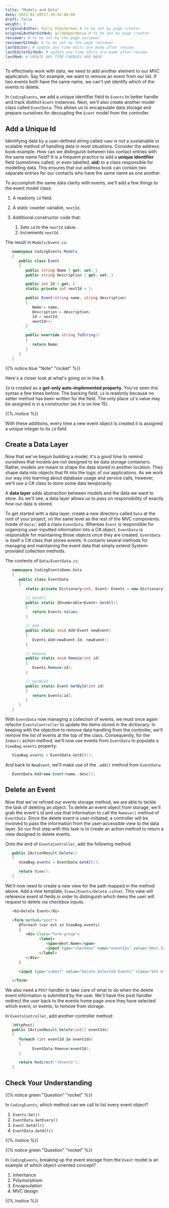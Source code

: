 ```yaml
---
title: "Models and Data"
date: 2023-02-20T17:39:54-06:00
draft: false
weight: 3
originalAuthor: Sally Steuterman # to be set by page creator
originalAuthorGitHub: gildedgardenia # to be set by page creator
reviewer: # to be set by the page reviewer
reviewerGitHub: # to be set by the page reviewer
lastEditor: # update any time edits are made after review
lastEditorGitHub: # update any time edits are made after review
lastMod: # UPDATE ANY TIME CHANGES ARE MADE
---
```


To effectively work with data, we need to add another element to our MVC application. Say for example,
we want to remove an event from our list. If two events both have the same name, we can't yet identify which
of the events to delete. 

In `CodingEvents`, we add a unique identifier field to `Events` to better handle and track distinct 
`Event` instances. Next, we'll also create another model class called `EventData`. This allows us 
to encapsulate data storage and prepare ourselves for decoupling the `Event` model from the controller.

## Add a Unique Id

Identifying data by a user-defined string called `name` is not a sustainable or scalable method
of handling data in most situations. Consider the address book example. How can
we distinguish between two contact entries with the same name field? It is a frequent
practice to add a **unique identifier** field (sometimes called, or even labelled, **uid**) to a class 
responsible for modelling data. This ensures that our address book can contain two separate entries for 
our contacts who have the same name as one another. 

To accomplish the same data clarity with events, we'll add a few things to the event model class:

1. A readonly `id` field.
1. A static counter variable, `nextId`.
1. Additional constructor code that:
   
   1. Sets `id` to the `nextId` value.
   1. Increments `nextId`.

The result in `Models/Event.cs`:

```csharp {linenos = table}
   namespace CodingEvents.Models
   {
      public class Event
      {
         public string Name { get; set; }
         public string Description { get; set; }

         public int Id { get; }
         static private int nextId = 1;

         public Event(string name, string description)
         {
            Name = name;
            Description = description;
            Id = nextId;
            nextId++;
         }

         public override string ToString()
         {
            return Name;
         }
      }
   }
```

{{% notice blue "Note" "rocket" %}}

   Here's a closer look at what's going on in line 8.

   `Id` is created as a **get-only auto-implemented property**. You've seen this 
   syntax a few times before. The backing field, `id` is readonly because no setter 
   method has been written for the field. The only place `id`'s value 
   may be assigned is in a constructor (as it is on line 15).

{{% /notice %}}

With these additions, every time a new event object is created it is assigned a unique integer to its `id` field.

## Create a Data Layer

Now that we've begun building a model, it's a good time to remind ourselves that models are not designed to be 
data storage containers. Rather, models are meant to shape the data stored in another location. They shape data into 
objects that fit into the logic of our applications. As we work our way into learning about database usage and service 
calls, however, we'll use a C# class to store some data temporarily.

A **data layer** adds abstraction between models and the data we want to store. As we'll see, a data layer allows us to pass on responsibility of exactly *how* our data is stored.

To get started with a data layer, create a new directory called `Data` at the root of your project, on the same level as the rest of the MVC components. 
Inside of `Data/`, add a class `EventData`. Whereas `Event` is responsible for organizing
user-inputted information into a C# object, `EventData` is responsible for maintaining those objects once they 
are created. `EventData` is itself a C# class that stores events. It contains several methods for managing and 
maintaining the event data that simply extend System-provided collection methods.

The contents of `Data/EventData.cs`:

```csharp {linenos = table, linenostart = 6}
   namespace CodingEventsDemo.Data
   {
      public class EventData
      {
         static private Dictionary<int, Event> Events = new Dictionary<int, Event>();

         // GetAll
         public static IEnumerable<Event> GetAll()
         {
            return Events.Values;
         }

         // Add
         public static void Add(Event newEvent)
         {
            Events.Add(newEvent.Id, newEvent);
         }

         // Remove
         public static void Remove(int id)
         {
            Events.Remove(id);
         }

         // GetById
         public static Event GetById(int id)
         {
            return Events[id];
         }
      }
   }
```

With `EventData` now managing a collection of events, we must once again refactor `EventsController` to update the items stored in 
the dictionary. In keeping with the objective to remove data handling from the controller, we'll remove the list 
of events at the top of the class. Consequently, for the `Index()` action method, we'll now use events from 
`EventData` to populate a `ViewBag.events` property:

```csharp {linenos = table, linenostart = 17}
   ViewBag.events = EventData.GetAll();
```

And back to `NewEvent`, we'll make use of the `.add()` method from `EventData`:

```csharp {linenos = table, linenostart = 33}
   EventData.Add(new Event(name, desc));
```

## Delete an Event

Now that we've refined our events storage method, we are able to tackle the task of deleting an object. 
To delete an event object from storage, we'll grab the event's id and use that
information to call the `Remove()` method of `EventData`.
Since the delete event is user-initiated, a controller will be involved to pass
the information from the user-accessible view to the data layer. So our first step
with this task is to create an action method to return a view designed to delete events.

Onto the end of `EventsController`, add the following method:

```csharp {linenos = table, linenostart = 39}
   public IActionResult Delete()
   {
      ViewBag.events = EventData.GetAll();

      return View();
   }
```

We'll now need to create a new view for the path mapped in the method above. Add a new template, 
`Views/Events/Delete.cshtml`. This view will reference event id fields in order to distinguish which items the user 
will request to delete via checkbox inputs. 

```html {linenos = table}
   <h1>Delete Event</h1>

   <form method="post">
      @foreach (var evt in ViewBag.events)
      {
         <div class="form-group">
               <label>
                  <span>@evt.Name</span>
                  <input type="checkbox" name="eventIds" value="@evt.Id" class="form-control">
               </label>
         </div>
      }

      <input type="submit" value="Delete Selected Events" class="btn btn-danger">

   </form>
```

We also need a `POST` handler to take care of what to do when the delete event information
is submitted by the user. We'll have this post handler redirect the user back to the events home 
page once they have selected which event, or events, to remove from storage.

In `EventsController`, add another controller method:

```csharp {linenos = table, linenostart = 47}
   [HttpPost]
   public IActionResult Delete(int[] eventIds)
   {
      foreach (int eventId in eventIds)
      {
            EventData.Remove(eventId);
      }

      return Redirect("/Events");
   }
```

## Check Your Understanding

{{% notice green "Question" "rocket" %}}

   In `CodingEvents`, which method can we call to list every event object?

   1. `Events.Get()` 
   1. `EventData.GetEvery()` 
   1. `Event.GetAll()` 
   1. `EventData.GetAll()` 

{{% /notice %}}

<!-- d, EventData.GetAll() -->

{{% notice green "Question" "rocket" %}}

   In `CodingEvents`, breaking up the event storage from the `Event` model is an example of which 
   object-oriented concept?

   1. Inheritance
   1. Polymorphism
   1. Encapsulation 
   1. MVC design

{{% /notice %}}

<!-- c, encapsulation -->